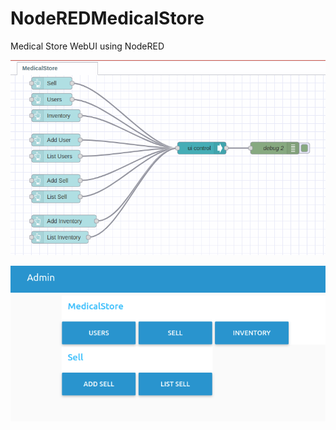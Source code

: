# NodeREDMedicalStore

Medical Store WebUI using NodeRED

![Alt text](medstore-flow.png "Flows")

![Alt text](medstore-ui.png "Web UI")
